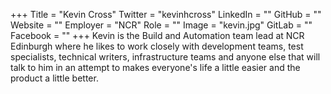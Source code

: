 +++
Title = "Kevin Cross"
Twitter = "kevinhcross"
LinkedIn = ""
GitHub = ""
Website = ""
Employer = "NCR"
Role = ""
Image = "kevin.jpg"
GitLab = ""
Facebook = ""
+++
Kevin is the Build and Automation team lead at NCR Edinburgh where he likes to work closely with development teams, test specialists, technical writers, infrastructure teams and anyone else that will talk to him in an attempt to makes everyone&#39;s life a little easier and the product a little better.